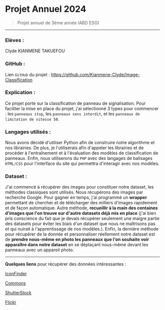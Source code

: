 # Projet Annuel 2024
> Projet annuel de 3ème année IABD ESGI

------

### Elèves :
Clyde KIANMENE TAKUEFOU



### GitHub :

Lien `GitHub` du projet : https://github.com/Kianmene-Clyde/Image-Classification



### Explication :

Ce projet porte sur la classification de panneau de signalisation. Pour faciliter la mise en place du projet, j'ai sélectionné 3 types pour commencer : les `panneaux stop`, les `panneaux sens interdit`, et les `panneaux de limitation de vitesse 50`.



### Langages utilisés :

Nous avons décidé d'utiliser Python afin de construire notre algorithme et nos librairies. De plus, je l'utiliserais afin d'appeler les librairies et de procéder à l'entraînement et à l'évaluation des modèles de classification de panneaux. Enfin, nous utiliserons du `PHP` avec des langages de balisages `HTML/CSS` pour l'interface du site qui permettra d'interagir avec nos modèles.



### Dataset :

J'ai commencé à récupérer des images pour constituer notre dataset, les méthodes classiques sont utilisés. Nous récupérons des images par recherche Google. Pour gagner en temps, j'ai programmé un **wrapper** permettant de chercher et de télécharger des milliers d'images rapidement et de façon automatique. Autre méthode, **recueillir à la main des centaines d'images que l'on trouve sur d'autre datasets déjà mis en place** (j'ai bien pris conscience du fait que je devais récupérer seulement une maigre partie des datasets pour éviter les biais d'un dataset que nous ne maîtrisons pas et qui nuirait à l'apprentissage de nos modèles.). Enfin, la dernière méthode pour récupérer de la donnée et personnaliser réellement notre dataset est de **prendre nous-même en photo les panneaux que l'on souhaite voir apparaître dans notre dataset** en se déplaçant nous-même devant les panneaux avec un appareil photo.

------

**Quelques liens** pour récupérer des données intéressantes :

[IconFinder](https://www.iconfinder.com/search?q=traffic+sign)

[Commons](https://commons.wikimedia.org/w/index.php?search=traffic+sign&title=Special:MediaSearch&go=Go&type=image)

[ShutterStock](https://www.shutterstock.com/fr/search/traffic-signs?consentChanged=true&ds_ag=FF%3DShutterstock-Shutterstock-Exact_AU%3DProspecting&ds_agid=58700002001420666&ds_cid=71700000017549998&ds_eid=700000001507159&gclid=CjwKCAjw_YShBhAiEiwAMomsEEFywfOumbyjPjgoDtEjHx7vhDnURi7KaS8_JbpaI-kdVlbb2u9SbRoCxgIQAvD_BwE&gclsrc=aw.ds&kw=shutterstock&utm_campaign=CO%3DFR_LG%3DFR_BU%3DIMG_AD%3DBRAND_TS%3Dlggeneric_RG%3DEUAF_AB%3DACQ_CH%3DSEM_OG%3DCONV_PB%3DGoogle&utm_medium=cpc&utm_source=GOOGLE)

[Flickr](https://www.flickr.com/search/?text=traffic+signs)

